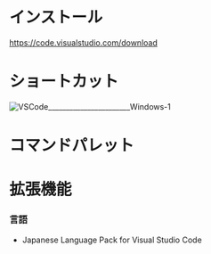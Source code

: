 # インストール
https://code.visualstudio.com/download
# ショートカット
![VSCode_______________________Windows-1](https://github.com/user-attachments/assets/31d8ebda-d3da-4f7b-bb60-ec6f626c8bbf)
# コマンドパレット
# 拡張機能
### 言語
- Japanese Language Pack for Visual Studio Code
